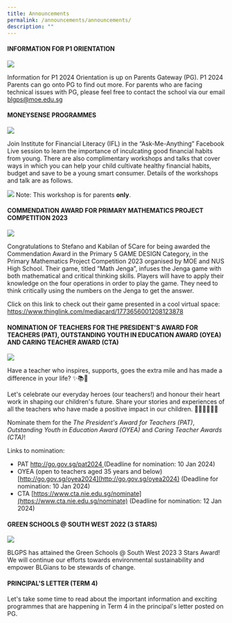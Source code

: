 ```yaml
---
title: Announcements
permalink: /announcements/announcements/
description: ""
---
```

#### INFORMATION FOR P1 ORIENTATION
![](/images/p1%20orientation%20pic1.png)

Information for P1 2024 Orientation is up on Parents Gateway (PG). P1 2024 Parents can go onto PG to find out more. For parents who are facing technical issues with PG, please feel free to contact the school via our email [blgps@moe.edu.sg](blgps@moe.edu.sg)

#### MONEYSENSE PROGRAMMES
![](/images/moneysense%20pic1.png)

Join Institute for Financial Literacy (IFL) in the “Ask-Me-Anything” Facebook Live session to learn the importance of inculcating good financial habits from young. There are also complimentary workshops and talks that cover ways in which you can help your child cultivate healthy financial habits, budget and save to be a young smart consumer. Details of the workshops and talk are as follows.

![](/images/moneysense%20poster2.png)
Note: This workshop is for parents **only**.

#### COMMENDATION AWARD FOR PRIMARY MATHEMATICS PROJECT COMPETITION 2023
![](/images/math%20competition1.jpg)

Congratulations to Stefano and Kabilan of 5Care for being awarded the Commendation Award in the Primary 5 GAME DESIGN Category, in the Primary Mathematics Project Competition 2023 organised by MOE and NUS High School.
Their game, titled “Math Jenga”, infuses the Jenga game with both mathematical and critical thinking skills. Players will have to apply their knowledge on the four operations in order to play the
game. They need to think critically using the numbers on the Jenga to get the answer.

Click on this link to check out their game presented in a cool virtual space: [https://www.thinglink.com/mediacard/1773656001208123878 ](https://www.thinglink.com/mediacard/1773656001208123878 )
 


#### NOMINATION OF TEACHERS FOR THE PRESIDENT'S AWARD FOR TEACHERS (PAT), OUTSTANDING YOUTH IN EDUCATION AWARD (OYEA) AND CARING TEACHER AWARD (CTA)
![](/images/caringteacheraward.jpg)

Have a teacher who inspires, supports, goes the extra mile and has made a difference in your life? ✨📚💖

Let's celebrate our everyday heroes (our teachers!) and honour their heart work in shaping our children's future. Share your stories and experiences of all the teachers who have made a positive impact in our children. 👏🏼💪🏼🥰🥳

Nominate them for the *The President's Award for Teachers (PAT)*, *Outstanding Youth in Education Award (OYEA)* and *Caring Teacher Awards (CTA)*!

Links to nomination:
- PAT [http://go.gov.sg/pat2024 ](http://go.gov.sg/pat2024 )(Deadline for nomination: 10 Jan 2024)
- OYEA (open to teachers aged 35 years and below) [http://go.gov.sg/oyea2024](http://go.gov.sg/oyea2024) (Deadline for nomination: 10 Jan 2024)
- CTA [https://www.cta.nie.edu.sg/nominate](https://www.cta.nie.edu.sg/nominate) (Deadline for nomination: 12 Jan 2024)

#### GREEN SCHOOLS @ SOUTH WEST 2022 (3 STARS)
![](/images/Website%20announcement%20images.png)

BLGPS has attained the Green Schools @ South West 2023 3 Stars Award! We will continue our efforts towards environmental sustainability and empower BLGians to be stewards of change.


#### PRINCIPAL'S LETTER (TERM 4)
Let's take some time to read about the important information and exciting programmes that are happening in Term 4 in the principal's letter posted on PG.